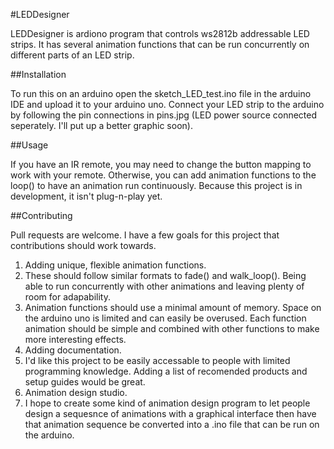 #LEDDesigner

LEDDesigner is ardiono program that controls ws2812b addressable LED strips. It has several animation functions that can be run concurrently on different parts of an LED strip.

##Installation

To run this on an arduino open the sketch_LED_test.ino file in the arduino IDE and upload it to your arduino uno. Connect your LED strip to the arduino by following the pin connections in pins.jpg (LED power source connected seperately. I'll put up a better graphic soon). 

##Usage 

If you have an IR remote, you may need to change the button mapping to work with your remote. Otherwise, you can add animation functions to the loop() to have an animation run continuously. Because this project is in development, it isn't plug-n-play yet.

##Contributing

Pull requests are welcome. I have a few goals for this project that contributions should work towards. 
1. Adding unique, flexible animation functions.
  1. These should follow similar formats to fade() and walk_loop(). Being able to run concurrently with other animations and leaving plenty of room for adapability. 
  2. Animation functions should use a minimal amount of memory. Space on the arduino uno is limited and can easily be overused. Each function animation should be simple and combined with other functions to make more interesting effects.
2. Adding documentation.
  1. I'd like this project to be easily accessable to people with limited programming knowledge. Adding a list of recomended products and setup guides would be great.
3. Animation design studio.
  1. I hope to create some kind of animation design program to let people design a sequesnce of animations with a graphical interface then have that animation sequence be converted into a .ino file that can be run on the arduino. 
